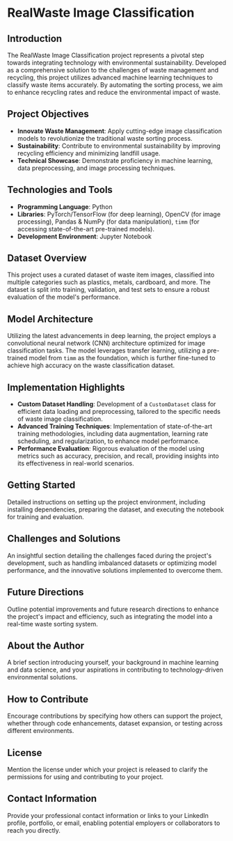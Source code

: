 # RealWaste Image Classification

## Introduction
The RealWaste Image Classification project represents a pivotal step towards integrating technology with environmental sustainability. Developed as a comprehensive solution to the challenges of waste management and recycling, this project utilizes advanced machine learning techniques to classify waste items accurately. By automating the sorting process, we aim to enhance recycling rates and reduce the environmental impact of waste.

## Project Objectives
- **Innovate Waste Management**: Apply cutting-edge image classification models to revolutionize the traditional waste sorting process.
- **Sustainability**: Contribute to environmental sustainability by improving recycling efficiency and minimizing landfill usage.
- **Technical Showcase**: Demonstrate proficiency in machine learning, data preprocessing, and image processing techniques.

## Technologies and Tools
- **Programming Language**: Python
- **Libraries**: PyTorch/TensorFlow (for deep learning), OpenCV (for image processing), Pandas & NumPy (for data manipulation), `timm` (for accessing state-of-the-art pre-trained models).
- **Development Environment**: Jupyter Notebook

## Dataset Overview
This project uses a curated dataset of waste item images, classified into multiple categories such as plastics, metals, cardboard, and more. The dataset is split into training, validation, and test sets to ensure a robust evaluation of the model's performance.

## Model Architecture
Utilizing the latest advancements in deep learning, the project employs a convolutional neural network (CNN) architecture optimized for image classification tasks. The model leverages transfer learning, utilizing a pre-trained model from `timm` as the foundation, which is further fine-tuned to achieve high accuracy on the waste classification dataset.

## Implementation Highlights
- **Custom Dataset Handling**: Development of a `CustomDataset` class for efficient data loading and preprocessing, tailored to the specific needs of waste image classification.
- **Advanced Training Techniques**: Implementation of state-of-the-art training methodologies, including data augmentation, learning rate scheduling, and regularization, to enhance model performance.
- **Performance Evaluation**: Rigorous evaluation of the model using metrics such as accuracy, precision, and recall, providing insights into its effectiveness in real-world scenarios.

## Getting Started
Detailed instructions on setting up the project environment, including installing dependencies, preparing the dataset, and executing the notebook for training and evaluation.

## Challenges and Solutions
An insightful section detailing the challenges faced during the project's development, such as handling imbalanced datasets or optimizing model performance, and the innovative solutions implemented to overcome them.

## Future Directions
Outline potential improvements and future research directions to enhance the project's impact and efficiency, such as integrating the model into a real-time waste sorting system.

## About the Author
A brief section introducing yourself, your background in machine learning and data science, and your aspirations in contributing to technology-driven environmental solutions.

## How to Contribute
Encourage contributions by specifying how others can support the project, whether through code enhancements, dataset expansion, or testing across different environments.

## License
Mention the license under which your project is released to clarify the permissions for using and contributing to your project.

## Contact Information
Provide your professional contact information or links to your LinkedIn profile, portfolio, or email, enabling potential employers or collaborators to reach you directly.

